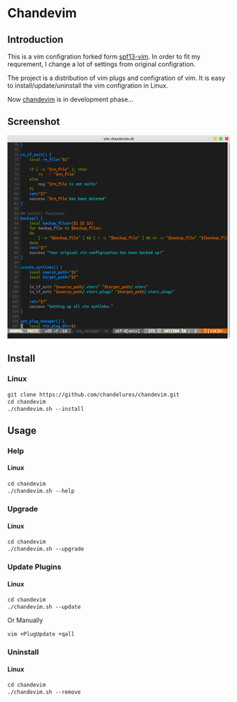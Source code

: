 # Chandevim
## Introduction

This is a vim configration forked form [spf13-vim](<https://github.com/spf13/spf13-vim>). In order to fit my requrement, I change a lot of settings from original configration.

The project is a distribution of vim plugs and configration of vim. It is easy to install/update/uninstall the vim configration in Linux. 

Now [chandevim](https://github/chandelures/chandevim.git) is in development phase...

## Screenshot

<img src="./screenshot.png" width="500" alt="screenshot"/>

## Install

### Linux

```shell
git clone https://github.com/chandelures/chandevim.git
cd chandevim
./chandevim.sh --install
```

## Usage

### Help

#### Linux

```shell
cd chandevim
./chandevim.sh --help
```

### Upgrade

#### Linux

```shell
cd chandevim
./chandevim.sh --upgrade
```

### Update Plugins

#### Linux

```shell
cd chandevim
./chandevim.sh --update
```

Or Manually

```shell
vim +PlugUpdate +qall
```

### Uninstall

#### Linux

```shell
cd chandevim
./chandevim.sh --remove
```

